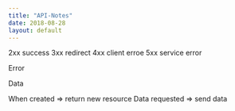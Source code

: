 ```yaml
---
title: "API-Notes"
date: 2018-08-28
layout: default
---
```


2xx success
3xx redirect
4xx client erroe
5xx service error

Error

Data

When created => return new resource
Data requested => send data
